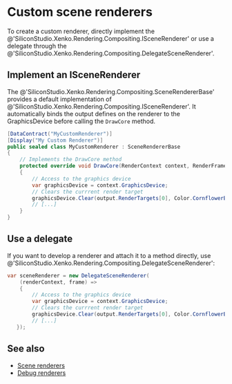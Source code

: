 # Custom scene renderers

To create a custom renderer, directly implement the @'SiliconStudio.Xenko.Rendering.Compositing.ISceneRenderer' or use a delegate through the @'SiliconStudio.Xenko.Rendering.Compositing.DelegateSceneRenderer'.

## Implement an ISceneRenderer

The @'SiliconStudio.Xenko.Rendering.Compositing.SceneRendererBase' provides a default implementation of @'SiliconStudio.Xenko.Rendering.Compositing.ISceneRenderer'. It automatically binds the output defines on the renderer to the GraphicsDevice before calling the `DrawCore` method.

```cs
[DataContract("MyCustomRenderer")]
[Display("My Custom Renderer")]
public sealed class MyCustomRenderer : SceneRendererBase
{
    // Implements the DrawCore method
    protected override void DrawCore(RenderContext context, RenderFrame output)
    {
        // Access to the graphics device
        var graphicsDevice = context.GraphicsDevice;
        // Clears the currrent render target
        graphicsDevice.Clear(output.RenderTargets[0], Color.CornflowerBlue);
        // [...] 
    }
}
```

## Use a delegate

If you want to develop a renderer and attach it to a method directly, use @'SiliconStudio.Xenko.Rendering.Compositing.DelegateSceneRenderer':

```cs
var sceneRenderer = new DelegateSceneRenderer(
    (renderContext, frame) =>
    {
        // Access to the graphics device
        var graphicsDevice = context.GraphicsDevice;
        // Clears the currrent render target
        graphicsDevice.Clear(output.RenderTargets[0], Color.CornflowerBlue);
        // [...] 
   });
```

## See also

* [Scene renderers](scene-renderers.md)
* [Debug renderers](debug-renderers.md)